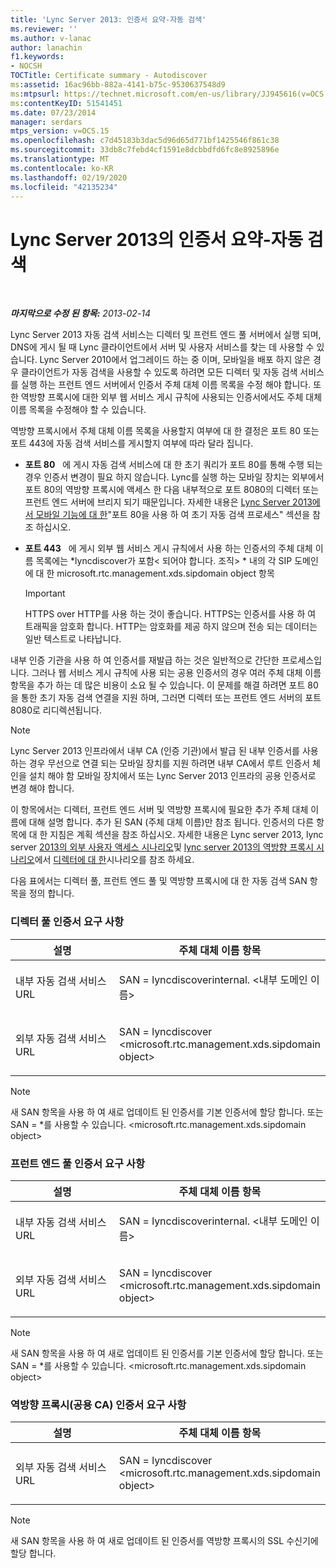```yaml
---
title: 'Lync Server 2013: 인증서 요약-자동 검색'
ms.reviewer: ''
ms.author: v-lanac
author: lanachin
f1.keywords:
- NOCSH
TOCTitle: Certificate summary - Autodiscover
ms:assetid: 16ac96bb-882a-4141-b75c-9530637548d9
ms:mtpsurl: https://technet.microsoft.com/en-us/library/JJ945616(v=OCS.15)
ms:contentKeyID: 51541451
ms.date: 07/23/2014
manager: serdars
mtps_version: v=OCS.15
ms.openlocfilehash: c7d45183b3dac5d96d65d771bf1425546f861c38
ms.sourcegitcommit: 33db8c7febd4cf1591e8dcbbdfd6fc8e8925896e
ms.translationtype: MT
ms.contentlocale: ko-KR
ms.lasthandoff: 02/19/2020
ms.locfileid: "42135234"
---
```

<div data-xmlns="http://www.w3.org/1999/xhtml">

<div class="topic" data-xmlns="http://www.w3.org/1999/xhtml" data-msxsl="urn:schemas-microsoft-com:xslt" data-cs="http://msdn.microsoft.com/">

<div data-asp="https://msdn2.microsoft.com/asp">

# <a name="certificate-summary---autodiscover-in-lync-server-2013"></a>Lync Server 2013의 인증서 요약-자동 검색

</div>

<div id="mainSection">

<div id="mainBody">

<span> </span>

_**마지막으로 수정 된 항목:** 2013-02-14_

Lync Server 2013 자동 검색 서비스는 디렉터 및 프런트 엔드 풀 서버에서 실행 되며, DNS에 게시 될 때 Lync 클라이언트에서 서버 및 사용자 서비스를 찾는 데 사용할 수 있습니다. Lync Server 2010에서 업그레이드 하는 중 이며, 모바일을 배포 하지 않은 경우 클라이언트가 자동 검색을 사용할 수 있도록 하려면 모든 디렉터 및 자동 검색 서비스를 실행 하는 프런트 엔드 서버에서 인증서 주체 대체 이름 목록을 수정 해야 합니다. 또한 역방향 프록시에 대한 외부 웹 서비스 게시 규칙에 사용되는 인증서에서도 주체 대체 이름 목록을 수정해야 할 수 있습니다.

역방향 프록시에서 주체 대체 이름 목록을 사용할지 여부에 대 한 결정은 포트 80 또는 포트 443에 자동 검색 서비스를 게시할지 여부에 따라 달라 집니다.

  - **포트 80**   에 게시 자동 검색 서비스에 대 한 초기 쿼리가 포트 80를 통해 수행 되는 경우 인증서 변경이 필요 하지 않습니다. Lync를 실행 하는 모바일 장치는 외부에서 포트 80의 역방향 프록시에 액세스 한 다음 내부적으로 포트 8080의 디렉터 또는 프런트 엔드 서버에 브리지 되기 때문입니다. 자세한 내용은 [Lync Server 2013에서 모바일 기능에 대 한](lync-server-2013-technical-requirements-for-mobility.md)"포트 80을 사용 하 여 초기 자동 검색 프로세스" 섹션을 참조 하십시오.

  - **포트 443**   에 게시 외부 웹 서비스 게시 규칙에서 사용 하는 인증서의 주체 대체 이름 목록에는 *lyncdiscover가 포함\< 되어야 합니다. 조직\> * 내의 각 SIP 도메인에 대 한 microsoft.rtc.management.xds.sipdomain object 항목
    
    <div>
    

    > [!IMPORTANT]  
    > HTTPS over HTTP를 사용 하는 것이 좋습니다. HTTPS는 인증서를 사용 하 여 트래픽을 암호화 합니다. HTTP는 암호화를 제공 하지 않으며 전송 되는 데이터는 일반 텍스트로 나타납니다.

    
    </div>

내부 인증 기관을 사용 하 여 인증서를 재발급 하는 것은 일반적으로 간단한 프로세스입니다. 그러나 웹 서비스 게시 규칙에 사용 되는 공용 인증서의 경우 여러 주체 대체 이름 항목을 추가 하는 데 많은 비용이 소요 될 수 있습니다. 이 문제를 해결 하려면 포트 80을 통한 초기 자동 검색 연결을 지원 하며, 그러면 디렉터 또는 프런트 엔드 서버의 포트 8080로 리디렉션됩니다.

<div>


> [!NOTE]  
> Lync Server 2013 인프라에서 내부 CA (인증 기관)에서 발급 된 내부 인증서를 사용 하는 경우 무선으로 연결 되는 모바일 장치를 지원 하려면 내부 CA에서 루트 인증서 체인을 설치 해야 함 모바일 장치에서 또는 Lync Server 2013 인프라의 공용 인증서로 변경 해야 합니다.



</div>

이 항목에서는 디렉터, 프런트 엔드 서버 및 역방향 프록시에 필요한 추가 주체 대체 이름에 대해 설명 합니다. 추가 된 SAN (주체 대체 이름)만 참조 됩니다. 인증서의 다른 항목에 대 한 지침은 계획 섹션을 참조 하십시오. 자세한 내용은 Lync server 2013, lync server [2013의 외부 사용자 액세스 시나리오](lync-server-2013-scenarios-for-external-user-access.md)및 [lync server 2013의 역방향 프록시 시나리오](lync-server-2013-scenarios-for-reverse-proxy.md)에서 [디렉터에 대 한](lync-server-2013-scenarios-for-the-director.md)시나리오를 참조 하세요.

다음 표에서는 디렉터 풀, 프런트 엔드 풀 및 역방향 프록시에 대 한 자동 검색 SAN 항목을 정의 합니다.

### <a name="director-pool-certificate-requirements"></a>디렉터 풀 인증서 요구 사항

<table>
<colgroup>
<col style="width: 50%" />
<col style="width: 50%" />
</colgroup>
<thead>
<tr class="header">
<th>설명</th>
<th>주체 대체 이름 항목</th>
</tr>
</thead>
<tbody>
<tr class="odd">
<td><p>내부 자동 검색 서비스 URL</p></td>
<td><p>SAN = lyncdiscoverinternal. &lt;내부 도메인 이름&gt;</p></td>
</tr>
<tr class="even">
<td><p>외부 자동 검색 서비스 URL</p></td>
<td><p>SAN = lyncdiscover &lt;microsoft.rtc.management.xds.sipdomain object&gt;</p></td>
</tr>
</tbody>
</table>


<div>


> [!NOTE]  
> 새 SAN 항목을 사용 하 여 새로 업데이트 된 인증서를 기본 인증서에 할당 합니다. 또는 SAN = *를 사용할 수 있습니다. &lt;microsoft.rtc.management.xds.sipdomain object&gt;



</div>

### <a name="front-end-pool-certificate-requirements"></a>프런트 엔드 풀 인증서 요구 사항

<table>
<colgroup>
<col style="width: 50%" />
<col style="width: 50%" />
</colgroup>
<thead>
<tr class="header">
<th>설명</th>
<th>주체 대체 이름 항목</th>
</tr>
</thead>
<tbody>
<tr class="odd">
<td><p>내부 자동 검색 서비스 URL</p></td>
<td><p>SAN = lyncdiscoverinternal. &lt;내부 도메인 이름&gt;</p></td>
</tr>
<tr class="even">
<td><p>외부 자동 검색 서비스 URL</p></td>
<td><p>SAN = lyncdiscover &lt;microsoft.rtc.management.xds.sipdomain object&gt;</p></td>
</tr>
</tbody>
</table>


<div>


> [!NOTE]  
> 새 SAN 항목을 사용 하 여 새로 업데이트 된 인증서를 기본 인증서에 할당 합니다. 또는 SAN = *를 사용할 수 있습니다. &lt;microsoft.rtc.management.xds.sipdomain object&gt;



</div>

### <a name="reverse-proxy-public-ca-certificate-requirements"></a>역방향 프록시(공용 CA) 인증서 요구 사항

<table>
<colgroup>
<col style="width: 50%" />
<col style="width: 50%" />
</colgroup>
<thead>
<tr class="header">
<th>설명</th>
<th>주체 대체 이름 항목</th>
</tr>
</thead>
<tbody>
<tr class="odd">
<td><p>외부 자동 검색 서비스 URL</p></td>
<td><p>SAN = lyncdiscover &lt;microsoft.rtc.management.xds.sipdomain object&gt;</p></td>
</tr>
</tbody>
</table>


<div>


> [!NOTE]  
> 새 SAN 항목을 사용 하 여 새로 업데이트 된 인증서를 역방향 프록시의 SSL 수신기에 할당 합니다.



</div>

</div>

<span> </span>

</div>

</div>

</div>

